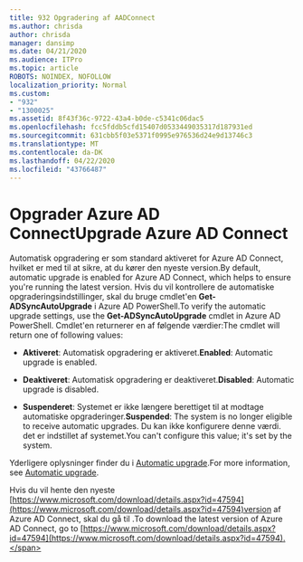 ```yaml
---
title: 932 Opgradering af AADConnect
ms.author: chrisda
author: chrisda
manager: dansimp
ms.date: 04/21/2020
ms.audience: ITPro
ms.topic: article
ROBOTS: NOINDEX, NOFOLLOW
localization_priority: Normal
ms.custom:
- "932"
- "1300025"
ms.assetid: 8f43f36c-9722-43a4-b0de-c5341c06dac5
ms.openlocfilehash: fcc5fddb5cfd15407d0533449035317d187931ed
ms.sourcegitcommit: 631cbb5f03e5371f0995e976536d24e9d13746c3
ms.translationtype: MT
ms.contentlocale: da-DK
ms.lasthandoff: 04/22/2020
ms.locfileid: "43766487"
---
```

# <a name="upgrade-azure-ad-connect"></a><span data-ttu-id="9c1c1-102">Opgrader Azure AD Connect</span><span class="sxs-lookup"><span data-stu-id="9c1c1-102">Upgrade Azure AD Connect</span></span>

<span data-ttu-id="9c1c1-103">Automatisk opgradering er som standard aktiveret for Azure AD Connect, hvilket er med til at sikre, at du kører den nyeste version.</span><span class="sxs-lookup"><span data-stu-id="9c1c1-103">By default, automatic upgrade is enabled for Azure AD Connect, which helps to ensure you're running the latest version.</span></span> <span data-ttu-id="9c1c1-104">Hvis du vil kontrollere de automatiske opgraderingsindstillinger, skal du bruge cmdlet'en **Get-ADSyncAutoUpgrade** i Azure AD PowerShell.</span><span class="sxs-lookup"><span data-stu-id="9c1c1-104">To verify the automatic upgrade settings, use the **Get-ADSyncAutoUpgrade** cmdlet in Azure AD PowerShell.</span></span> <span data-ttu-id="9c1c1-105">Cmdlet'en returnerer en af følgende værdier:</span><span class="sxs-lookup"><span data-stu-id="9c1c1-105">The cmdlet will return one of following values:</span></span>

- <span data-ttu-id="9c1c1-106">**Aktiveret**: Automatisk opgradering er aktiveret.</span><span class="sxs-lookup"><span data-stu-id="9c1c1-106">**Enabled**: Automatic upgrade is enabled.</span></span>

- <span data-ttu-id="9c1c1-107">**Deaktiveret**: Automatisk opgradering er deaktiveret.</span><span class="sxs-lookup"><span data-stu-id="9c1c1-107">**Disabled**: Automatic upgrade is disabled.</span></span>

- <span data-ttu-id="9c1c1-108">**Suspenderet**: Systemet er ikke længere berettiget til at modtage automatiske opgraderinger.</span><span class="sxs-lookup"><span data-stu-id="9c1c1-108">**Suspended**: The system is no longer eligible to receive automatic upgrades.</span></span> <span data-ttu-id="9c1c1-109">Du kan ikke konfigurere denne værdi. det er indstillet af systemet.</span><span class="sxs-lookup"><span data-stu-id="9c1c1-109">You can't configure this value; it's set by the system.</span></span>

<span data-ttu-id="9c1c1-110">Yderligere oplysninger finder du i [Automatic upgrade](https://docs.microsoft.com/azure/active-directory/connect/active-directory-aadconnect-feature-automatic-upgrade).</span><span class="sxs-lookup"><span data-stu-id="9c1c1-110">For more information, see [Automatic upgrade](https://docs.microsoft.com/azure/active-directory/connect/active-directory-aadconnect-feature-automatic-upgrade).</span></span>

<span data-ttu-id="9c1c1-111">Hvis du vil hente den nyeste [https://www.microsoft.com/download/details.aspx?id=47594](https://www.microsoft.com/download/details.aspx?id=47594)version af Azure AD Connect, skal du gå til .</span><span class="sxs-lookup"><span data-stu-id="9c1c1-111">To download the latest version of Azure AD Connect, go to [https://www.microsoft.com/download/details.aspx?id=47594](https://www.microsoft.com/download/details.aspx?id=47594).</span></span>
